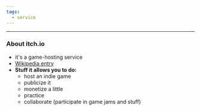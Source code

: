 ```yaml
---
tags:
  - service
---
```

---

### About itch.io

- it's a game-hosting service
- [Wikipedia entry](https://en.wikipedia.org/wiki/Itch.io)
- **Stuff it allows you to do:**
	- host an indie game
	- publicize it
	- monetize a little
	- practice
	- collaborate (participate in game jams and stuff)